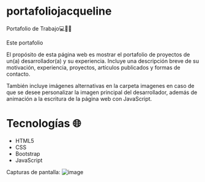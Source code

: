 # portafoliojacqueline
Portafolio de Trabajo💻👩‍💻

Este portafolio 

El propósito de esta página web es mostrar el portafolio de proyectos de un(a) desarrollador(a) y su experiencia. Incluye una descripción breve de su motivación, experiencia, proyectos, artículos publicados y formas de contacto.

También incluye imágenes alternativas en la carpeta imagenes en caso de que se desee personalizar la imagen principal del desarrollador, además de animación a la escritura de la página web con JavaScript.

# Tecnologías 🌐
* HTML5
* CSS
* Bootstrap
* JavaScript 

Capturas de pantalla:
![image](https://github.com/Jacquibm/portafoliojacqueline/assets/60674958/2d197a07-15ae-4c14-8f5b-29f6d1bfc283)


